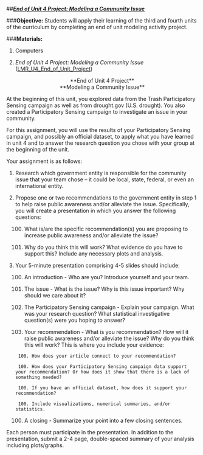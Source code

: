 ##***<u>End of Unit 4 Project: Modeling a Community Issue</u>***

###**Objective:**
Students will apply their learning of the third and fourth units of the curriculum by completing an end of unit modeling activity project.

###**Materials:**
1. Computers

2. *End of Unit 4 Project: Modeling a Community Issue* ([LMR_U4_End_of_Unit_Project](../IDS_Curriculum_v_5.0/2_IDS_LMRs_v_6.0/IDS_LMR_Unit4_v_7/LMR_U4_End_of_Unit_Project.pdf))

<center>**End of Unit 4 Project**</center>

<center>**Modeling a Community Issue**</center>

At the beginning of this unit, you explored data from the Trash Participatory Sensing campaign as well as from drought.gov (U.S. drought). You also created a Participatory Sensing campaign to investigate an issue in your community.

For this assignment, you will use the results of your Participatory Sensing campaign, and possibly an official dataset, to apply what you have learned in unit 4 and to answer the research question you chose with your group at the beginning of the unit.

Your assignment is as follows:

1. Research which government entity is responsible for the community issue that your team chose – it could be local, state, federal, or even an international entity.

2. Propose one or two recommendations to the government entity in step 1 to help raise public awareness and/or alleviate the issue. Specifically, you will create a presentation in which you answer the following questions:

    100. What is/are the specific recommendation(s) you are proposing to increase public awareness and/or alleviate the issue?

    100. Why do you think this will work? What evidence do you have to support this? Include any necessary plots and analysis.

3. Your 5-minute presentation comprising 4-5 slides should include:

    100. An introduction - Who are you? Introduce yourself and your team.

    100. The issue - What is the issue? Why is this issue important? Why should we care about it?

    100. The Participatory Sensing campaign - Explain your campaign. What was your research question? What statistical investigative question(s) were you hoping to answer?

    100. Your recommendation - What is you recommendation? How will it raise public awareness and/or alleviate the issue? Why do you think this will work? This is where you include your evidence:

        100. How does your article connect to your recommendation?

        100. How does your Participatory Sensing campaign data support your recommendation? Or how does it show that there is a lack of something needed?

        100. If you have an official dataset, how does it support your recommendation?

        100. Include visualizations, numerical summaries, and/or statistics.

    100. A closing - Summarize your point into a few closing sentences. 

Each person must participate in the presentation. In addition to the presentation, submit a 2-4 page, double-spaced summary of your analysis including plots/graphs.